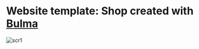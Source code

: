 # Website template: Shop created with [Bulma](https://bulma.io)

![scr1](https://github.com/user-attachments/assets/6e9ad388-7e75-4ce1-af46-38e4bf544b8f)
